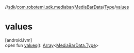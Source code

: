 //[sdk](../../../../index.md)/[com.robotemi.sdk.mediabar](../../index.md)/[MediaBarData](../index.md)/[Type](index.md)/[values](values.md)

# values

[androidJvm]\
open fun [values](values.md)(): [Array](https://kotlinlang.org/api/latest/jvm/stdlib/kotlin/-array/index.html)&lt;[MediaBarData.Type](index.md)&gt;
